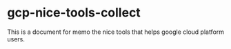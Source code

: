 # gcp-nice-tools-collect
This is a document for memo the nice tools that helps google cloud platform users.
